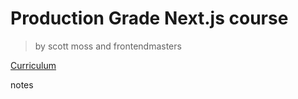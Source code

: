 # Production Grade Next.js course

> by scott moss and frontendmasters

[Curriculum](https://production-grade-nextjs.vercel.app)

notes
